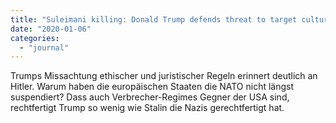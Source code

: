 ```yaml
---
title: "Suleimani killing: Donald Trump defends threat to target cultural sites in Iran"
date: "2020-01-06"
categories: 
  - "journal"
---
```


Trumps Missachtung ethischer und juristischer Regeln erinnert deutlich an Hitler. Warum haben die europäischen Staaten die NATO nicht längst suspendiert? Dass auch Verbrecher-Regimes Gegner der USA sind, rechtfertigt Trump so wenig wie Stalin die Nazis gerechtfertigt hat.
